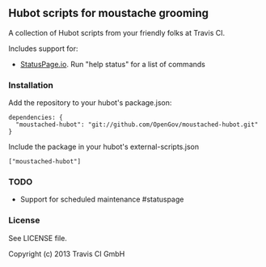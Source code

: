## Hubot scripts for moustache grooming

A collection of Hubot scripts from your friendly folks at Travis CI.

Includes support for:

- [StatusPage.io](http://statuspage.io). Run "help status" for a list of commands

### Installation

Add the repository to your hubot's package.json:

```
dependencies: {
  "moustached-hubot": "git://github.com/OpenGov/moustached-hubot.git"
}
```

Include the package in your hubot's external-scripts.json

```
["moustached-hubot"]
```

### TODO

- Support for scheduled maintenance #statuspage

### License

See LICENSE file.

Copyright (c) 2013 Travis CI GmbH
